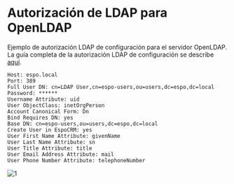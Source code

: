 # Autorización de LDAP para OpenLDAP

Ejemplo de autorización LDAP de configuración para el servidor OpenLDAP. La guía completa de la autorización LDAP de configuración se describe [aquí](ldap-authorization.md).
```
Host: espo.local
Port: 389
Full User DN: cn=LDAP User,cn=espo-users,ou=users,dc=espo,dc=local
Password: ******
Username Attribute: uid
User ObjectClass: inetOrgPerson
Account Canonical Form: Dn
Bind Requires DN: yes
Base DN: cn=espo-users,ou=users,dc=espo,dc=local
Create User in EspoCRM: yes
User First Name Attribute: givenName
User Last Name Attribute: sn
User Title Attribute: title
User Email Address Attribute: mail
User Phone Number Attribute: telephoneNumber
```

![1](https://github.com/espocrm/documentation/blob/master/_static/images/administration/ldap-authorization/ldap-configuration-for-openldap.png)
